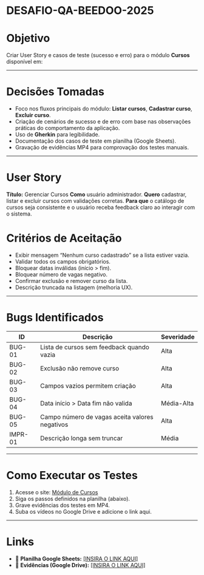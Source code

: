 # DESAFIO-QA-BEEDOO-2025

# Objetivo
Criar User Story e casos de teste (sucesso e erro) para o módulo **Cursos** disponível em:

---
# Decisões Tomadas
- Foco nos fluxos principais do módulo: **Listar cursos**, **Cadastrar curso**, **Excluir curso**.
- Criação de cenários de sucesso e de erro com base nas observações práticas do comportamento da aplicação.
- Uso de **Gherkin** para legibilidade.
- Documentação dos casos de teste em planilha (Google Sheets).
- Gravação de evidências MP4 para comprovação dos testes manuais.

---
# User Story
**Título:** Gerenciar Cursos
**Como** usuário administrador.
**Quero** cadastrar, listar e excluir cursos com validações corretas.
**Para que** o catálogo de cursos seja consistente e o usuário receba feedback claro ao interagir com o sistema.

# Critérios de Aceitação
- Exibir mensagem “Nenhum curso cadastrado” se a lista estiver vazia.  
- Validar todos os campos obrigatórios.  
- Bloquear datas inválidas (início > fim).  
- Bloquear número de vagas negativo.  
- Confirmar exclusão e remover curso da lista.  
- Descrição truncada na listagem (melhoria UX).

---
# Bugs Identificados
| ID | Descrição | Severidade |
|----|------------|-------------|
| BUG-01 | Lista de cursos sem feedback quando vazia | Alta |
| BUG-02 | Exclusão não remove curso | Alta |
| BUG-03 | Campos vazios permitem criação | Alta |
| BUG-04 | Data início > Data fim não valida | Média-Alta |
| BUG-05 | Campo número de vagas aceita valores negativos | Alta |
| IMPR-01 | Descrição longa sem truncar | Média |

---
# Como Executar os Testes
1. Acesse o site: [Módulo de Cursos](https://creative-sherbet-a51eac.netlify.app/)
2. Siga os passos definidos na planilha (abaixo).  
3. Grave evidências dos testes em MP4.  
4. Suba os vídeos no Google Drive e adicione o link aqui.

---
# Links
- 🧾 **Planilha Google Sheets:** [[INSIRA O LINK AQUI]](https://docs.google.com/spreadsheets/d/1_EDpXH2t_RNEQIXNscWgUdmJochfzu4Yl8AaCVH3xbM/edit?usp=sharing)
- 🎥 **Evidências (Google Drive):** [[INSIRA O LINK AQUI]](https://drive.google.com/drive/folders/1k_mXhpHfGU1yOcGt_pJDeV_P12zt-GDv?usp=sharing)
